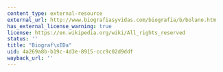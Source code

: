 ```yaml
---
content_type: external-resource
external_url: http://www.biografiasyvidas.com/biografia/b/bolano.htm
has_external_license_warning: true
license: https://en.wikipedia.org/wiki/All_rights_reserved
status: ''
title: "Biograf\xEDa"
uid: 4a269a8b-b19c-4d3e-8915-ccc9c02d9ddf
wayback_url: ''
---
```

